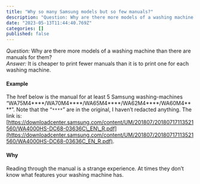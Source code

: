 ```yaml
---
title: "Why so many Samsung models but so few manuals?"
description: "Question: Why are there more models of a washing machine than there are manuals for them?\nAnswer: It is cheaper to print fewer manuals than…"
date: "2023-05-13T11:44:40.769Z"
categories: []
published: false
---
```


_Question:_ Why are there more models of a washing machine than there are manuals for them?  
_Answer:_ It is cheaper to print fewer manuals than it is to print one for each washing machine.

#### Example

The href below is the manual for at least 5 Samsung washing-machines “WA75M4\*\*\*\*/WA70M4\*\*\*\*/WA65M4\*\*\*\*/WA62M4\*\*\*\*/WA60M4\*\*\*\*”. Note that the “`****`” are in the original, I haven’t redacted anything. The link is: [https://downloadcenter.samsung.com/content/UM/201807/20180717113521560/WA4000HS-DC68-03636C\_EN\_R.pdf](https://downloadcenter.samsung.com/content/UM/201807/20180717113521560/WA4000HS-DC68-03636C_EN_R.pdf).

#### Why

Reading through the manual is a strange experience. At times they don’t know what features your washing machine has.

